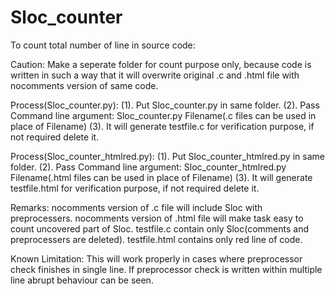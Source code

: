 # Sloc_counter
To count total number of line in source code:

Caution:
Make a seperate folder for count purpose only, because code is written in such a way 
that it will overwrite original .c and .html file with nocomments version of same code.

Process(Sloc_counter.py):
(1). Put Sloc_counter.py in same folder.
(2). Pass Command line argument: Sloc_counter.py Filename(.c files can be used in place of Filename)
(3). It will generate testfile.c for verification purpose, if not required delete it.

Process(Sloc_counter_htmlred.py):
(1). Put Sloc_counter_htmlred.py in same folder.
(2). Pass Command line argument: Sloc_counter_htmlred.py Filename(.html files can be used in place of Filename)
(3). It will generate testfile.html for verification purpose, if not required delete it.

Remarks:
nocomments version of .c file will include Sloc with preprocessers.
nocomments version of .html file will make task easy to count uncovered part of Sloc.
testfile.c contain only Sloc(comments and preprocessers are deleted).
testfile.html contains only red line of code.

Known Limitation:
This will work properly in cases where preprocessor check finishes in single line.
If preprocessor check is written within multiple line abrupt behaviour can be seen.
